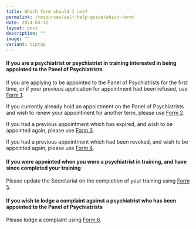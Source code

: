 ```yaml
---
title: Which form should I use?
permalink: /resources/self-help-guide/which-form/
date: 2024-03-12
layout: post
description: ""
image: ""
variant: tiptap
---
```

<h4>If you are a psychiatrist or psychiatrist in training interested in being appointed to the Panel of Psychiatrists</h4>
<p>If you are applying to be appointed to the Panel of Psychiatrists for
the first time, or if your previous application for appointment had been
refused, use <a href="https://form.gov.sg/65e83561279a4e9119dcf5a2" rel="noopener noreferrer nofollow" target="_blank">Form 1</a>.</p>
<p></p>
<p>If you currently already hold an appointment on the Panel of Psychiatrists
and wish to renew your appointment for another term, please use <a href="https://form.gov.sg/65eac1714a44f5816cdec891" rel="noopener noreferrer nofollow" target="_blank">Form 2</a>.</p>
<p></p>
<p>If you had a previous appointment which has expired, and wish to be appointed
again, please use <a href="https://form.gov.sg/65eacf52d31e7d0b53f8ea7f" rel="noopener noreferrer nofollow" target="_blank">Form 3</a>.</p>
<p></p>
<p>If you had a previous appointment which had been revoked, and wish to
be appointed again, please use <a href="https://form.gov.sg/65eacc824d5246341ef40d30" rel="noopener noreferrer nofollow" target="_blank">Form 4</a>.</p>
<p></p>
<h4>If you were appointed when you were a psychiatrist in training, and have since completed your training</h4>
<p></p>
<p>Please update the Secretariat on the completion of your training using
<a href="https://form.gov.sg/65eabd131b019bf7b5a1f14c" rel="noopener noreferrer nofollow" target="_blank">Form 5</a>.</p>
<p></p>
<h4>If you wish to lodge a complaint against a psychiatrist who has been appointed to the Panel of Psychiatrists</h4>
<p></p>
<p>Please lodge a complaint using <a href="https://form.gov.sg/65eab9de1b019bf7b5a11210" rel="noopener noreferrer nofollow" target="_blank">Form 6</a>.</p>